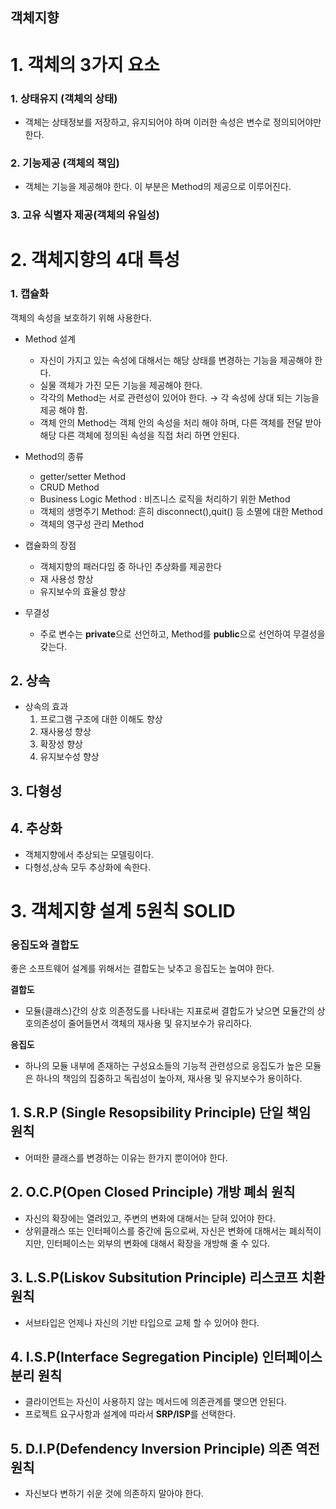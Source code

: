 ## 객체지향

# 1. 객체의 3가지 요소

### 1. 상태유지 (객체의 상태)

- 객체는 상태정보를 저장하고, 유지되어야 하며 이러한 속성은 변수로 정의되어야만 한다.

### 2. 기능제공 (객체의 책임)

- 객체는 기능을 제공해야 한다. 이 부분은 Method의 제공으로 이루어진다.

### 3. 고유 식별자 제공(객체의 유일성)

# 2. 객체지향의 4대 특성

### 1. 캡슐화

객체의 속성을 보호하기 위해 사용한다.

- Method 설계
    - 자신이 가지고 있는 속성에 대해서는 해당 상태를 변경하는 기능을 제공해야 한다.
    - 실물 객체가 가진 모든 기능을 제공해야 한다.
    - 각각의 Method는 서로 관련성이 있어야 한다. → 각 속성에 상대 되는 기능을 제공 해야 함.
    - 객체 안의 Method는 객체 안의 속성을 처리 해야 하며, 다른 객체를 전달 받아 해당 다른 객체에 정의된 속성을 직접 처리 하면 안된다.
    
- Method의 종류
    - getter/setter Method
    - CRUD Method
    - Business Logic Method : 비즈니스 로직을 처리하기 위한 Method
    - 객체의 생명주기 Method: 흔히 disconnect(),quit() 등 소멸에 대한 Method
    - 객체의 영구성 관리 Method
    
- 캡슐화의 장점
    - 객체지향의 패러다임 중 하나인 추상화를 제공한다
    - 재 사용성 향상
    - 유지보수의 효율성 향상
    
- 무결성
    - 주로 변수는 **private**으로 선언하고, Method를 **public**으로 선언하여 무결성을 갖는다.
    

## 2. 상속

- 상속의 효과
    1. 프로그램 구조에 대한 이해도  향상
    2. 재사용성 향상
    3. 확장성 향상
    4. 유지보수성 향상
    

## 3. 다형성

## 4. 추상화

- 객체지향에서 추상되는 모델링이다.
- 다형성,상속 모두 추상화에 속한다.

# 3. 객체지향 설계 5원칙 SOLID

### 응집도와 결합도

좋은 소프트웨어 설계를 위해서는 결합도는 낮추고 응집도는 높여야 한다.

**결합도**

- 모듈(클래스)간의 상호 의존정도를 나타내는 지표로써 결합도가 낮으면
모듈간의 상호의존성이 줄어들면서 객체의 재사용 및 유지보수가 유리하다.

**응집도**

- 하나의 모듈 내부에 존재하는 구성요소들의 기능적 관련성으로 
응집도가 높은 모듈은 하나의 책임의 집중하고 독립성이 높아져, 재사용 및 유지보수가 용이하다.

## 1. S.R.P (Single Resopsibility Principle) 단일 책임 원칙

- 어떠한 클래스를 변경하는 이유는 한가지 뿐이어야 한다.

## 2. O.C.P(Open Closed Principle) 개방 폐쇠 원칙

- 자신의 확장에는 열려있고, 주변의 변화에 대해서는 닫혀 있어야 한다.
- 상위클래스 또는 인터페이스를 중간에 둠으로써, 자신은 변화에 대해서는 폐쇠적이지만,
인터페이스는 외부의 변화에 대해서 확장을 개방해 줄 수 있다.

## 3. L.S.P(Liskov Subsitution Principle) 리스코프 치환 원칙

- 서브타입은 언제나 자신의 기반 타입으로 교체 할 수 있어야 한다.

## 4. I.S.P(Interface Segregation Pinciple) 인터페이스 분리 원칙

- 클라이언트는 자신이 사용하지 않는 메서드에 의존관계를 맺으면 안된다.
- 프로젝트 요구사항과 설계에 따라서 **SRP/ISP**를  선택한다.

## 5. D.I.P(Defendency Inversion Principle) 의존 역전 원칙

- 자신보다 변하기 쉬운 것에 의존하지 말아야 한다.